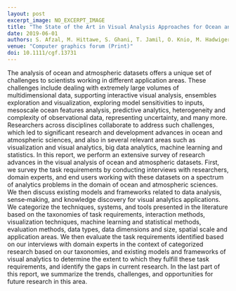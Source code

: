 ```yaml
---
layout: post
excerpt_image: NO_EXCERPT_IMAGE
title: "The State of the Art in Visual Analysis Approaches for Ocean and Atmospheric Datasets"
date: 2019-06-01
authors: S. Afzal, M. Hittawe, S. Ghani, T. Jamil, O. Knio, M. Hadwiger & K. Ho
venue: "Computer graphics forum (Print)"
doi: 10.1111/cgf.13731
---
```

The analysis of ocean and atmospheric datasets offers a unique set of challenges to scientists working in different application areas. These challenges include dealing with extremely large volumes of multidimensional data, supporting interactive visual analysis, ensembles exploration and visualization, exploring model sensitivities to inputs, mesoscale ocean features analysis, predictive analytics, heterogeneity and complexity of observational data, representing uncertainty, and many more. Researchers across disciplines collaborate to address such challenges, which led to significant research and development advances in ocean and atmospheric sciences, and also in several relevant areas such as visualization and visual analytics, big data analytics, machine learning and statistics. In this report, we perform an extensive survey of research advances in the visual analysis of ocean and atmospheric datasets. First, we survey the task requirements by conducting interviews with researchers, domain experts, and end users working with these datasets on a spectrum of analytics problems in the domain of ocean and atmospheric sciences. We then discuss existing models and frameworks related to data analysis, sense‐making, and knowledge discovery for visual analytics applications. We categorize the techniques, systems, and tools presented in the literature based on the taxonomies of task requirements, interaction methods, visualization techniques, machine learning and statistical methods, evaluation methods, data types, data dimensions and size, spatial scale and application areas. We then evaluate the task requirements identified based on our interviews with domain experts in the context of categorized research based on our taxonomies, and existing models and frameworks of visual analytics to determine the extent to which they fulfill these task requirements, and identify the gaps in current research. In the last part of this report, we summarize the trends, challenges, and opportunities for future research in this area.
